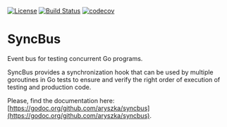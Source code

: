 [![License](https://img.shields.io/badge/MIT-License-green.svg)](https://opensource.org/licenses/MIT)
[![Build Status](https://travis-ci.org/aryszka/treerack.svg)](https://travis-ci.org/aryszka/treerack)
[![codecov](https://codecov.io/gh/aryszka/treerack/branch/master/graph/badge.svg)](https://codecov.io/gh/aryszka/treerack)

# SyncBus

Event bus for testing concurrent Go programs.

SyncBus provides a synchronization hook that can be used by multiple goroutines in Go tests to ensure and verify
the right order of execution of testing and production code.

Please, find the documentation here:
[https://godoc.org/github.com/aryszka/syncbus](https://godoc.org/github.com/aryszka/syncbus).
